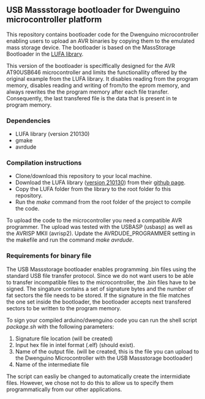 ## USB Massstorage bootloader for Dwenguino microcontroller platform

This repository contains bootloader code for the Dwenguino microcontroller enabling users to upload an AVR binaries by copying them to the emulated mass storage device. The bootloader is based on the MassStorage Bootloader in the [LUFA library](https://github.com/abcminiuser/lufa). 

This version of the bootloader is speciffically designed for the AVR AT90USB646 microcontroller and limits the functionallity offered by the original example from the LUFA library. It disables reading from the program memory, disables reading and writing of from/to the eprom memory, and always rewrites the the program memory after each file transfer. Consequently, the last transfered file is the data that is present in te program memory. 

### Dependencies

* LUFA library (version 210130)
* gmake
* avrdude

### Compilation instructions

* Clone/download this repository to your local machine.
* Download the LUFA library ([version 210130](https://github.com/abcminiuser/lufa/releases/tag/LUFA-210130)) from their [github page](https://github.com/abcminiuser/lufa).
* Copy the LUFA folder from the library to the root folder fo this repository.
* Run the *make* command from the root folder of the project to compile the code.

To upload the code to the microcontroller you need a compatible AVR programmer. The upload was tested with the USBASP (usbasp) as well as the AVRISP MKII (avrisp2). Update the AVRDUDE_PROGRAMMER setting in the makefile and run the command *make avrdude*.

### Requirements for binary file

The USB Massstorage bootloader enables programming .bin files using the standard USB file transfer protocol. Since we do not want users to be able to transfer incompatible files to the microcontroller, the .bin files have to be signed. The singature contains a set of signature bytes and the number of fat sectors the file needs to be stored. If the signature in the file matches the one set inside the bootloader, the bootloader accepts next transfered sectors to be written to the program memory. 

To sign your compiled arduino/dwenguino code you can run the shell script *package.sh* with the following parameters:

1. Signature file location (will be created)
2. Input hex file in intel format (.elf) (should exist).
3. Name of the output file. (will be created, this is the file you can upload to the Dwenguino Microcontroller with the USB Massstorage bootloader)
4. Name of the intermediate file 


The script can easliy be changed to automatically create the intermidiate files. However, we chose not to do this to allow us to specify them programmatically from our other applications.


